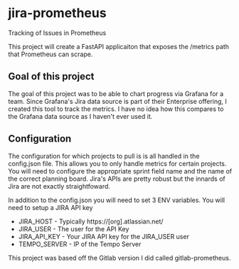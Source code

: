 # jira-prometheus

Tracking of Issues in Prometheus

This project will create a FastAPI applicaiton that exposes the /metrics path that Prometheus can scrape.

## Goal of this project

The goal of this project was to be able to chart progress via Grafana for a team.  Since Grafana's Jira data source is part of their Enterprise offering, I created this tool to track the metrics.  I have no idea how this compares to the Grafana data source as I haven't ever used it.

## Configuration

The configuration for which projects to pull is is all handled in the config.json file.  This allows you to only handle metrics for certain projects. You will need to configure the appropriate sprint field name and the name of the correct planning board.  Jira's APIs are pretty robust but the innards of Jira are not exactly straightfoward.

In addition to the config.json you will need to set 3 ENV variables.  You will need to setup a JIRA API key

* JIRA_HOST - Typically https://[org].atlassian.net/
* JIRA_USER - The user for the API Key
* JIRA_API_KEY - Your JIRA API key for the JIRA_USER user
* TEMPO_SERVER - IP of the Tempo Server

This project was based off the Gitlab version I did called gitlab-prometheus.
